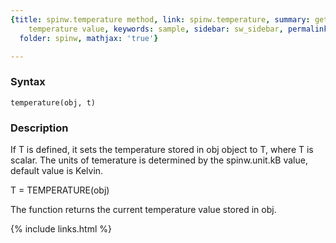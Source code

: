 ```yaml
---
{title: spinw.temperature method, link: spinw.temperature, summary: get/set stored
    temperature value, keywords: sample, sidebar: sw_sidebar, permalink: spinw_temperature,
  folder: spinw, mathjax: 'true'}

---
```


### Syntax

`temperature(obj, t)`

### Description

If T is defined, it sets the temperature stored in obj object
to T, where T is scalar. The units of temerature is
determined by the spinw.unit.kB value, default value is Kelvin.
 
T = TEMPERATURE(obj)
 
The function returns the current temperature value stored in
obj.
 

{% include links.html %}
